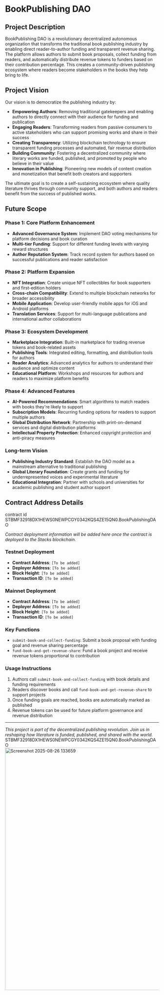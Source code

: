 # BookPublishing DAO

## Project Description

BookPublishing DAO is a revolutionary decentralized autonomous organization that transforms the traditional book publishing industry by enabling direct reader-to-author funding and transparent revenue sharing. The platform allows authors to submit book proposals, collect funding from readers, and automatically distribute revenue tokens to funders based on their contribution percentage. This creates a community-driven publishing ecosystem where readers become stakeholders in the books they help bring to life.

## Project Vision

Our vision is to democratize the publishing industry by:

- **Empowering Authors**: Removing traditional gatekeepers and enabling authors to directly connect with their audience for funding and publication
- **Engaging Readers**: Transforming readers from passive consumers to active stakeholders who can support promising works and share in their success
- **Creating Transparency**: Utilizing blockchain technology to ensure transparent funding processes and automated, fair revenue distribution
- **Building Community**: Fostering a decentralized community where literary works are funded, published, and promoted by people who believe in their value
- **Innovation in Publishing**: Pioneering new models of content creation and monetization that benefit both creators and supporters

The ultimate goal is to create a self-sustaining ecosystem where quality literature thrives through community support, and both authors and readers benefit from the success of published works.

## Future Scope

### Phase 1: Core Platform Enhancement
- **Advanced Governance System**: Implement DAO voting mechanisms for platform decisions and book curation
- **Multi-tier Funding**: Support for different funding levels with varying reward structures
- **Author Reputation System**: Track record system for authors based on successful publications and reader satisfaction

### Phase 2: Platform Expansion
- **NFT Integration**: Create unique NFT collectibles for book supporters and first-edition holders
- **Cross-chain Compatibility**: Extend to multiple blockchain networks for broader accessibility
- **Mobile Application**: Develop user-friendly mobile apps for iOS and Android platforms
- **Translation Services**: Support for multi-language publications and international author collaborations

### Phase 3: Ecosystem Development
- **Marketplace Integration**: Built-in marketplace for trading revenue tokens and book-related assets
- **Publishing Tools**: Integrated editing, formatting, and distribution tools for authors
- **Reader Analytics**: Advanced analytics for authors to understand their audience and optimize content
- **Educational Platform**: Workshops and resources for authors and readers to maximize platform benefits

### Phase 4: Advanced Features
- **AI-Powered Recommendations**: Smart algorithms to match readers with books they're likely to support
- **Subscription Models**: Recurring funding options for readers to support multiple authors
- **Global Distribution Network**: Partnership with print-on-demand services and digital distribution platforms
- **Intellectual Property Protection**: Enhanced copyright protection and anti-piracy measures

### Long-term Vision
- **Publishing Industry Standard**: Establish the DAO model as a mainstream alternative to traditional publishing
- **Global Literary Foundation**: Create grants and funding for underrepresented voices and experimental literature
- **Educational Integration**: Partner with schools and universities for academic publishing and student author support

## Contract Address Details 
contract id  STBMF32918DX1HEWS0NEWPCGY0342KQS4ZE15QN0.BookPublishingDAO

*Contract deployment information will be added here once the contract is deployed to the Stacks blockchain.*

### Testnet Deployment
- **Contract Address**: `[To be added]`
- **Deployer Address**: `[To be added]`
- **Block Height**: `[To be added]`
- **Transaction ID**: `[To be added]`

### Mainnet Deployment
- **Contract Address**: `[To be added]`
- **Deployer Address**: `[To be added]`
- **Block Height**: `[To be added]`
- **Transaction ID**: `[To be added]`

### Key Functions
- `submit-book-and-collect-funding`: Submit a book proposal with funding goal and revenue sharing percentage
- `fund-book-and-get-revenue-share`: Fund a book project and receive revenue tokens proportional to contribution

### Usage Instructions
1. Authors call `submit-book-and-collect-funding` with book details and funding requirements
2. Readers discover books and call `fund-book-and-get-revenue-share` to support projects
3. Once funding goals are reached, books are automatically marked as published
4. Revenue tokens can be used for future platform governance and revenue distribution

---

*This project is part of the decentralized publishing revolution. Join us in reshaping how literature is funded, published, and shared with the world.*
STBMF32918DX1HEWS0NEWPCGY0342KQS4ZE15QN0.BookPublishingDAO
<img width="1847" height="795" alt="Screenshot 2025-08-26 133659" src="https://github.com/user-attachments/assets/3e4db55a-ebe2-443d-b0e7-b97e24feaadb" />


